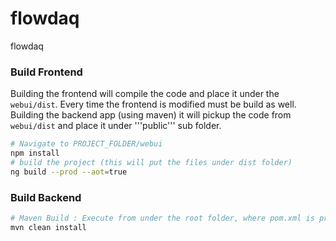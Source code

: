 # flowdaq
flowdaq

### Build Frontend 
Building the frontend will compile the code and place it under the ```webui/dist```. Every time the frontend is modified must be build as well. 
Building the backend app (using maven) it will pickup the code from ```webui/dist``` and place it under '''public''' sub folder.
```bash
# Navigate to PROJECT_FOLDER/webui 
npm install
# build the project (this will put the files under dist folder)
ng build --prod --aot=true
```

### Build Backend 
```bash
# Maven Build : Execute from under the root folder, where pom.xml is present 
mvn clean install 